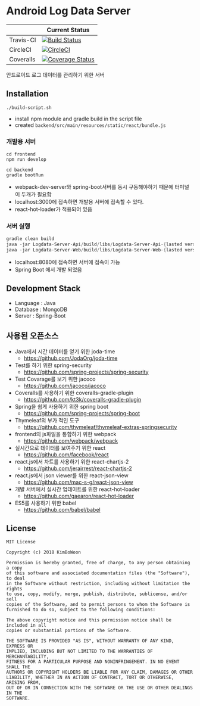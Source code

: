 ﻿# Android Log Data Server

|  | Current Status |
|--------|--------|
| Travis-CI | [![Build Status](https://travis-ci.org/AndroidLogData/ALog-Server.svg?branch=develop)](https://travis-ci.org/AndroidLogData/ALog-Server) |
| CircleCI | [![CircleCI](https://circleci.com/gh/AndroidLogData/ALog-Server/tree/develop.svg?style=svg)](https://circleci.com/gh/AndroidLogData/ALog-Server/tree/develop) |
| Coveralls | [![Coverage Status](https://coveralls.io/repos/github/AndroidLogData/ALog-Server/badge.svg?branch=feature%2Fdashboard)](https://coveralls.io/github/AndroidLogData/ALog-Server?branch=feature%2Fdashboard) |

안드로이드 로그 데이터를 관리하기 위한 서버

## Installation
```script
./build-script.sh
```

* install npm module and gradle build in the script file
* created ```backend/src/main/resources/static/react/bundle.js```

### 개발용 서버
```text
cd frontend
npm run develop
```
```text
cd backend
gradle bootRun
```

* webpack-dev-server와 spring-boot서버를 동시 구동해야하기 때문에 터미널이 두개가 필요함
* localhost:3000에 접속하면 개발용 서버에 접속할 수 있다.
* react-hot-loader가 적용되어 있음

### 서버 실행
```gradle
gradle clean build
java -jar Logdata-Server-Api/build/libs/Logdata-Server-Api-{lasted version}-SNAPSHOT.jar
java -jar Logdata-Server-Web/build/libs/Logdata-Server-Web-{lasted version}-SNAPSHOT.jar
```

* localhost:8080에 접속하면 서버에 접속이 가능
* Spring Boot 에서 개발 되었음

## Development Stack
* Language : Java
* Database : MongoDB
* Server : Spring-Boot

## 사용된 오픈소스
* Java에서 시간 데이터를 얻기 위한 joda-time
	* https://github.com/JodaOrg/joda-time
* Test를 하기 위한 spring-security
	* https://github.com/spring-projects/spring-security
* Test Covarage를 보기 위한 jacoco
	* https://github.com/jacoco/jacoco
* Coveralls를 사용하기 위한 coveralls-gradle-plugin
	* https://github.com/kt3k/coveralls-gradle-plugin
* Spring을 쉽게 사용하기 위한 spring boot
	* https://github.com/spring-projects/spring-boot
* Thymeleaf의 부가 적인 도구
	* https://github.com/thymeleaf/thymeleaf-extras-springsecurity
* frontend의 js파일을 통합하기 위한 webpack
	* https://github.com/webpack/webpack
* 실시간으로 데이터를 보여주기 위한 react
	* https://github.com/facebook/react
* react.js에서 차트를 사용하기 위한 react-chartjs-2
	* https://github.com/jerairrest/react-chartjs-2
* react.js에서 json viewer를 위한 react-json-view
	* https://github.com/mac-s-g/react-json-view
* 개발 서버에서 실시간 업데이트를 위한 react-hot-loader
	* https://github.com/gaearon/react-hot-loader
* ES5를 사용하기 위한 babel
	* https://github.com/babel/babel

## License
```
MIT License

Copyright (c) 2018 KimBoWoon

Permission is hereby granted, free of charge, to any person obtaining a copy
of this software and associated documentation files (the "Software"), to deal
in the Software without restriction, including without limitation the rights
to use, copy, modify, merge, publish, distribute, sublicense, and/or sell
copies of the Software, and to permit persons to whom the Software is
furnished to do so, subject to the following conditions:

The above copyright notice and this permission notice shall be included in all
copies or substantial portions of the Software.

THE SOFTWARE IS PROVIDED "AS IS", WITHOUT WARRANTY OF ANY KIND, EXPRESS OR
IMPLIED, INCLUDING BUT NOT LIMITED TO THE WARRANTIES OF MERCHANTABILITY,
FITNESS FOR A PARTICULAR PURPOSE AND NONINFRINGEMENT. IN NO EVENT SHALL THE
AUTHORS OR COPYRIGHT HOLDERS BE LIABLE FOR ANY CLAIM, DAMAGES OR OTHER
LIABILITY, WHETHER IN AN ACTION OF CONTRACT, TORT OR OTHERWISE, ARISING FROM,
OUT OF OR IN CONNECTION WITH THE SOFTWARE OR THE USE OR OTHER DEALINGS IN THE
SOFTWARE.
```
